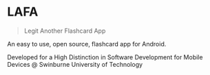 # LAFA

> Legit Another Flashcard App

An easy to use, open source, flashcard app for Android.

Developed for a High Distinction in Software Development for Mobile Devices @ Swinburne University of Technology
